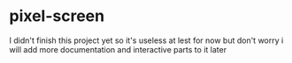 # pixel-screen

I didn't finish this project yet so it's useless at lest for now 
but don't worry i will add more documentation and interactive parts to it later
